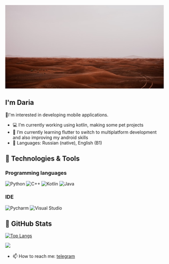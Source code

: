 [![Header](https://raw.githubusercontent.com/ChaoticPost/ChaoticPost/master/PicsArt_07-24-11.15.27.jpg)]()

## I'm Daria
   📍I'm interested in developing mobile applications.

- 💻 I’m currently working using kotlin, making some pet projects
- 🌱 I’m currently learning flutter to switch to multiplatform development and also improving my android skills
- 📝 Languages: Russian (native), English (B1)



## 🔧 Technologies & Tools

 ### Programming languages
<a><img alt="Python" src="https://img.shields.io/badge/Python-00A550.svg?logo=python&logoColor=white"></a>
<a><img alt="C++" src="https://img.shields.io/badge/C++-3CAA3C.svg?logo=c%2B%2B&logoColor=white"></a>
<a><img alt="Kotlin" src="https://img.shields.io/badge/Kotlin-008000.svg?logo=kotlin&logoColor=white"></a>
<a><img alt="Java" src="https://img.shields.io/badge/Java-009900.svg?logo=Java&logoColor=white"></a>

### IDE
<a><img alt="Pycharm" src="https://img.shields.io/badge/PyCharm-9ACD32.svg?&logo=pycharm&logoColor=white"></a>
<a><img alt="Visual Studio" src="https://img.shields.io/badge/Visual Studio-5DA130.svg?&logo=visualstudio&logoColor=white"></a>

## &#127919; GitHub Stats

[![Top Langs](https://github-readme-stats.vercel.app/api/top-langs/?username=ChaoticPost&theme=aura_light&langs_count=8&layout=compact)](https://github.com/ChaoticPost/github-readme-stats)

<p>
  <img src = "https://github-readme-stats.vercel.app/api?username=ChaoticPost&show_icons=true&line_height=33&count_private=true">
</p>

- 📫 How to reach me: [telegram](https://t.me/botay_hard)



